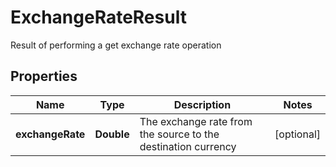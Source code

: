

# ExchangeRateResult

Result of performing a get exchange rate operation

## Properties

| Name | Type | Description | Notes |
|------------ | ------------- | ------------- | -------------|
|**exchangeRate** | **Double** | The exchange rate from the source to the destination currency |  [optional] |



